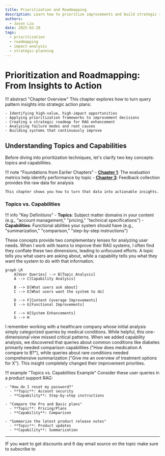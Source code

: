 ```yaml
---
title: Prioritization and Roadmapping
description: Learn how to prioritize improvements and build strategic roadmaps based on user query patterns
authors:
  - Jason Liu
date: 2025-03-28
tags:
  - prioritization
  - roadmapping
  - impact-analysis
  - strategic-planning
---
```


# Prioritization and Roadmapping: From Insights to Action

!!! abstract "Chapter Overview"
This chapter explores how to turn query pattern insights into strategic action plans:

```
- Identifying high-value, high-impact opportunities
- Applying prioritization frameworks to improvement decisions
- Creating a strategic roadmap for RAG enhancement
- Analyzing failure modes and root causes
- Building systems that continuously improve
```

## Understanding Topics and Capabilities

Before diving into prioritization techniques, let's clarify two key concepts: topics and capabilities.

!!! note "Foundations from Earlier Chapters"
    - **[Chapter 1](chapter1.md)**: The evaluation metrics help identify performance by topic
    - **[Chapter 3](chapter3-1.md)**: Feedback collection provides the raw data for analysis
    
    This chapter shows you how to turn that data into actionable insights.

### Topics vs. Capabilities

!!! info "Key Definitions"
\- **Topics**: Subject matter domains in your content (e.g., "account management," "pricing," "technical specifications")
\- **Capabilities**: Functional abilities your system should have (e.g., "summarization," "comparison," "step-by-step instructions")

These concepts provide two complementary lenses for analyzing user needs. When I work with teams to improve their RAG systems, I often find they conflate these two dimensions, leading to unfocused efforts. A topic tells you what users are asking about, while a capability tells you what they want the system to do with that information.

```mermaid
graph LR
    A[User Queries] --> B[Topic Analysis]
    A --> C[Capability Analysis]

    B --> D[What users ask about]
    C --> E[What users want the system to do]

    D --> F[Content Coverage Improvements]
    E --> G[Functional Improvements]

    F --> H[System Enhancements]
    G --> H
```

I remember working with a healthcare company whose initial analysis simply categorized queries by medical conditions. While helpful, this one-dimensional view missed critical patterns. When we added capability analysis, we discovered that queries about common conditions like diabetes primarily needed comparison capabilities ("How does medication A compare to B?"), while queries about rare conditions needed comprehensive summarization ("Give me an overview of treatment options for X"). This insight completely changed their improvement priorities.

!!! example "Topics vs. Capabilities Example"
Consider these user queries in a product support RAG:

```
- "How do I reset my password?"
  - **Topic**: Account security
  - **Capability**: Step-by-step instructions

- "Compare the Pro and Basic plans"
  - **Topic**: Pricing/Plans
  - **Capability**: Comparison

- "Summarize the latest product release notes"
  - **Topic**: Product updates
  - **Capability**: Summarization
```
---

IF you want to get discounts and 6 day email source on the topic make sure to subscribe to

<script async data-uid="010fd9b52b" src="https://fivesixseven.kit.com/010fd9b52b/index.js"></script>

